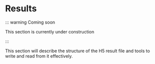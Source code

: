 # Results

::: warning Coming soon

This section is currently under construction

:::

This section will describe the structure of the H5 result file and tools to write and read from it effectively.